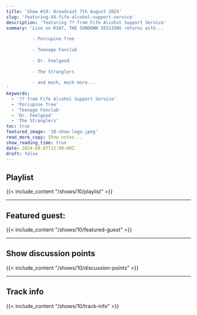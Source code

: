 ```yaml
---
title: 'Show #10: Broadcast 7th August 2024'
slug: 'featuring-XX-fife-alcohol-support-service'
description: 'featuring ?? from Fife Alcohol Support Service'
summary: 'Live on K107, THE SUNDOWN SESSIONS returns with...
 
          - Porcupine Tree 
                    
          - Teenage Fanclub
          
          - Dr. Feelgood
          
          - The Stranglers
          
          - and much, much more...
'
keywords:
  - '?? from Fife Alcohol Support Service'
  - 'Porcupine Tree'
  - 'Teenage Fanclub'
  - 'Dr. Feelgood'
  - 'The Stranglers'
toc: true
featured_image: '10-show-logo.jpeg'
read_more_copy: Show notes...
show_reading_time: true
date: 2024-08-07T22:00:00Z
draft: false
---
```


## Playlist
{{< include_content "/shows/10/playlist" >}}

---

## Featured guest:
{{< include_content "/shows/10/featured-guest" >}}

---

## Show discussion points
{{< include_content "/shows/10/discussion-points" >}}

---

## Track info
{{< include_content "/shows/10/track-info" >}}
